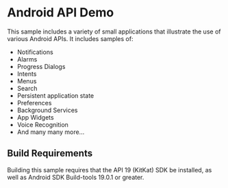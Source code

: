 Android API Demo
================

This sample includes a variety of small applications that illustrate
the use of various Android APIs. It includes samples of:
  - Notifications
  - Alarms
  - Progress Dialogs
  - Intents
  - Menus
  - Search
  - Persistent application state
  - Preferences
  - Background Services
  - App Widgets
  - Voice Recognition
  - And many many more...

Build Requirements
--------
Building this sample requires that the API 19 (KitKat) SDK be installed,
as well as Android SDK Build-tools 19.0.1 or greater.
